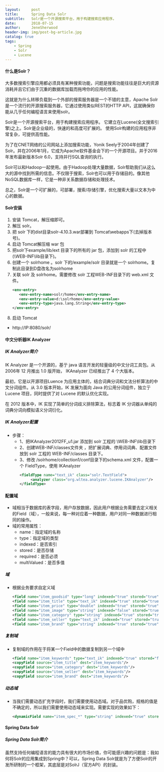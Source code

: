 ```yaml
---
layout:     post
title:      Spring Data Solr
subtitle:   Solr是一个开源搜索平台，用于构建搜索应用程序。
date:       2018-07-15
author:     JeneSherwood
header-img: img/post-bg-article.jpg
catalog: true
tags:
    - Spring
    - Solr
    - Lucene
---
```


#### 什么是Solr？
大多数搜索引擎应用都必须具有某种搜索功能，问题是搜索功能往往是巨大的资源消耗并且它们由于沉重的数据库加载而拖垮你的应用的性能。

这就是为什么转移负载到一个外部的搜索服务器是一个不错的主意，Apache Solr是一个流行的开源搜索服务器，它通过使用类似REST的HTTP API，这就确保你能从几乎任何编程语言来使用solr。

Solr是一个开源搜索平台，用于构建搜索应用程序。 它建立在Lucene(全文搜索引擎)之上。Solr是企业级的，快速的和高度可扩展的。 使用Solr构建的应用程序非常复杂，可提供高性能。

为了在CNET网络的公司网站上添加搜索功能，Yonik Seely于2004年创建了Solr。并在2006年1月，它成为Apache软件基金会下的一个开源项目。并于2016年发布最新版本Solr 6.0，支持并行SQL查询的执行。

Solr可以和Hadoop一起使用。由于Hadoop处理大量数据，Solr帮助我们从这么大的源中找到所需的信息。不仅限于搜索，Solr也可以用于存储目的。像其他NoSQL数据库一样，它是一种非关系数据存储和处理技术。

总之，Solr是一个可扩展的，可部署，搜索/存储引擎，优化搜索大量以文本为中心的数据。

#### Solr安装
1. 安装 Tomcat，解压缩即可。
2. 解压 solr。
3. 把 solr 下的dist目录solr-4.10.3.war部署到 Tomcat\webapps下(去掉版本号)。
4. 启动 Tomcat解压缩 war 包
5. 把solr下example/lib/ext 目录下的所有的 jar 包，添加到 solr 的工程中(\WEB-INF\lib目录下)。
6. 创建一个 solrhome 。solr 下的/example/solr 目录就是一个 solrhome。复制此目录到D盘改名为solrhome  
7. 关联 solr 及 solrhome。需要修改 solr 工程WEB-INF目录下的 web.xml 文件。
    ```xml
    <env-entry>
       <env-entry-name>solr/home</env-entry-name>
       <env-entry-value>d:\solrhome</env-entry-value>
       <env-entry-type>java.lang.String</env-entry-type>
    </env-entry>
    ```
8. 启动 Tomcat
- http://IP:8080/solr/

#### 中文分析器IK Analyzer
##### IK Analyzer简介
IK Analyzer 是一个开源的，基亍 java 语言开发的轻量级的中文分词工具包。从 2006年 12 月推出 1.0 版开始， IKAnalyzer 已经推出了 4 个大版本。

最初，它是以开源项目Luence 为应用主体的，结合词典分词和文法分析算法的中文分词组件。从 3.0 版本开始，IK 发展为面向 Java 的公用分词组件，独立亍 Lucene 项目，同时提供了对 Lucene 的默认优化实现。

在 2012 版本中，IK 实现了简单的分词歧义排除算法，标志着 IK 分词器从单纯的词典分词向模拟语义分词衍化。

##### IK Analyzer配置
- 步骤：
    - 1、把IKAnalyzer2012FF_u1.jar 添加到 solr 工程的 \WEB-INF\lib目录下
    - 2、创建WEB-INF/classes文件夹  ，把扩展词典、停用词词典、配置文件放到 solr 工程的 WEB-INF/classes 目录下。
    - 3、修改 /solrhome/collection1/conf目录下的schema.xml 文件，配置一个 FieldType，使用 IKAnalyzer
        ```xml
        <fieldType name="text_ik" class="solr.TextField">
             <analyzer class="org.wltea.analyzer.lucene.IKAnalyzer"/>
        </fieldType>
        ```
#### 配置域
- 域相当于数据库的表字段，用户存放数据，因此用户根据业务需要去定义相关的Field（域），一般来说，每一种对应着一种数据，用户对同一种数据进行相同的操作。
- 域的常用属性：
    - name：指定域的名称
    - type：指定域的类型
    - indexed：是否索引
    - stored：是否存储
    - required：是否必须
    - multiValued：是否多值

##### 域
- 根据业务要求自定义域
    ```xml
    <field name="item_goodsid" type="long" indexed="true" stored="true"/>
	<field name="item_title" type="text_ik" indexed="true" stored="true"/>
	<field name="item_price" type="double" indexed="true" stored="true"/>
	<field name="item_image" type="string" indexed="false" stored="true" />
	<field name="item_category" type="string" indexed="true" stored="true" />
	<field name="item_seller" type="text_ik" indexed="true" stored="true" />
	<field name="item_brand" type="string" indexed="true" stored="true" />
	```

##### 复制域
- 复制域的作用在于将某一个Field中的数据复制到另一个域中
    ```xml
    <field name="item_keywords" type="text_ik" indexed="true" stored="false" multiValued="true"/>
    <copyField source="item_title" dest="item_keywords"/>
    <copyField source="item_category" dest="item_keywords"/>
    <copyField source="item_seller" dest="item_keywords"/>
    <copyField source="item_brand" dest="item_keywords"/>
    ```

##### 动态域
- 当我们需要动态扩充字段时，我们需要使用动态域。对于品优购，规格的值是不确定的，所以我们需要使用动态域来实现。需要实现的效果如下：
    ```xml
    <dynamicField name="item_spec_*" type="string" indexed="true" stored="true" />	
    ```
    
#### Spring Data Solr
##### Spring Data Solr简介
虽然支持任何编程语言的能力具有很大的市场价值，你可能感兴趣的问题是：我如何将Solr的应用集成到Spring中？可以，Spring Data Solr就是为了方便Solr的开发所研制的一个框架，其底层是对SolrJ（官方API）的封装。
